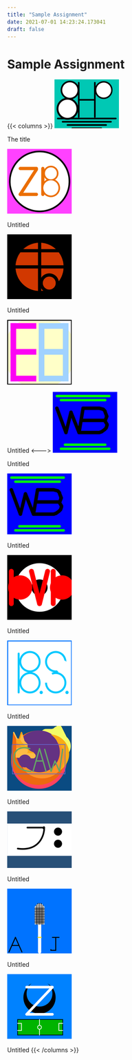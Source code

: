 ```yaml
---
title: "Sample Assignment"
date: 2021-07-01 14:23:24.173041
draft: false
---
```


# Sample Assignment
{{< columns >}}
[![The title](./images/thumb_cd2de385-daa1-11eb-b0be-60f262b60b65.png)](cdc48572-daa1-11eb-998e-60f262b60b65)

The title

[![Untitled](./images/thumb_cd36960f-daa1-11eb-9fb1-60f262b60b65.png)](cdc48573-daa1-11eb-a13f-60f262b60b65)

Untitled

[![Untitled](./images/thumb_cd3b781f-daa1-11eb-926e-60f262b60b65.png)](cdc4ac76-daa1-11eb-80cc-60f262b60b65)

Untitled

[![Untitled](./images/thumb_cd40f64c-daa1-11eb-b8b1-60f262b60b65.png)](cdc4ac77-daa1-11eb-9523-60f262b60b65)

Untitled
<--->
[![Untitled](./images/thumb_cd464d83-daa1-11eb-9b80-60f262b60b65.png)](cdc4d387-daa1-11eb-ba57-60f262b60b65)

Untitled

[![Untitled](./images/thumb_cd9aa032-daa1-11eb-ab29-60f262b60b65.png)](cdc4d388-daa1-11eb-8067-60f262b60b65)

Untitled

[![Untitled](./images/thumb_cd9f2371-daa1-11eb-87f8-60f262b60b65.png)](cdc4fa9c-daa1-11eb-9b50-60f262b60b65)

Untitled

[![Untitled](./images/thumb_cda5d9d7-daa1-11eb-b2fa-60f262b60b65.png)](cdc4fa9d-daa1-11eb-bd14-60f262b60b65)

Untitled

[![Untitled](./images/thumb_cdaabbd7-daa1-11eb-aa85-60f262b60b65.png)](cdc4fa9e-daa1-11eb-8b88-60f262b60b65)

Untitled

[![Untitled](./images/thumb_cdb12471-daa1-11eb-aab8-60f262b60b65.png)](cdc521ac-daa1-11eb-bf70-60f262b60b65)

Untitled

[![Untitled](./images/thumb_cdb913e0-daa1-11eb-b2b9-60f262b60b65.png)](cdc521ad-daa1-11eb-8a9b-60f262b60b65)

Untitled

[![Untitled](./images/thumb_cdbdf5b8-daa1-11eb-aba1-60f262b60b65.png)](cdc548cb-daa1-11eb-8bf3-60f262b60b65)

Untitled
{{< /columns >}}